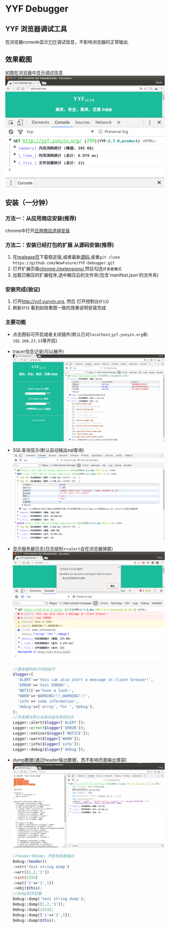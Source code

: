 # YYF Debugger

## YYF 浏览器调试工具

在浏览器console显示[YYF](https://github.com/YunYinORG/YYF)调试信息，不影响浏览器的正常输出.

## 效果截图

如图在浏览器中显示调试信息 ![console with yyf debbugger](images/console.png)

## 安装（一分钟）

### 方法一：从应用商店安装(推荐)

 chrome中打开[应用商店选择安装](https://chrome.google.com/webstore/detail/npmimognecgffdlkeppbkfakcdcpgjak)

### 方法二：安装已经打包的扩展 从源码安装(推荐)

1. 在[realease页](https://github.com/NewFuture/YYF-Debugger/releases/)下载稳定版,或者最新[源码](https://github.com/NewFuture/YYF-Debugger/archive/master.zip),或者`git clone https://github.com/NewFuture/YYF-Debugger.git`
2. 打开扩展页面<chrome://extensions/>,然后勾选`开发者模式`
3. 加载已解压的扩展程序,选中解压后的文件夹(包含'manifest.json'的文件夹)

### 安装完成(验证)

1. 打开<http://yyf.yunyin.org>, 然后 打开控制台(`F12`)
2. 刷新(`F5`) 看到如效果图一致的效果说明安装完成

### 主要功能

- 点击图标可开启或者关闭插件(默认已对`localhost`,`yyf.yunyin.org`和`192.168.23.33`等开启)
- tracer信息记录(可以展开) ![tracer](images/tracer.png)
- SQL查询显示(默认自动输出sql查询) ![sql](images/sql.png)
- 显示服务器日志(日志级别>=`alert`会在浏览器弹窗) ![logger](images/log.png)

  ```php
  //服务器中执行代码如下
  $logger=[
    'ALERT'=>'this can also alert a message in client browser!',
    'ERROR'=>'test ERROR!',
    'NOTICE'=>'have a look~',
    "WARN"=>'WARNING!!!,WARNING!!!',
    'info'=>'some information',
    'debug'=>['array','for ','debug'],
  ];
  //开发模式默认会自动监听系统日志
  Logger::alert($logger['ALERT']);
  Logger::error($logger['ERROR']);
  Logger::notice($logger['NOTICE']);
  Logger::warn($logger['WARN']);
  Logger::info($logger['info']);
  Logger::debug($logger['debug']);
  ```

- dump数据(通过header输出数据，而不影响页面输出类容) ![dump](images/dump.png)

  ```php
  //header中dump，不影响页面输出
  Debug::header()
  ->str('test string dump')
  ->arr([1,2,'3'])
  ->int(2333)
  ->aa(['s'=>'1',1])
  ->obj($this);
  //dump到浏览器
  Debug::dump('test string dump');
  Debug::dump([1,2,'3']);
  Debug::dump(2333);
  Debug::dump(['s'=>'1',1]);
  Debug::dump($this);
  ```
